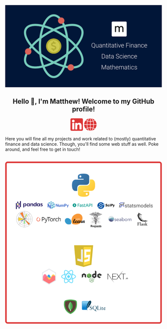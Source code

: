 <div align="center">
  <img alt="matthew mercuri" src="matthewmercuri.png" width=550></img>
  <br/>
  <h2>Hello 👋, I'm Matthew! Welcome to my GitHub profile!</h2>
</div>
<div align="center">
  <a href="https://www.linkedin.com/in/matthew-mercuri/"><img alt="linked in" height=40 src="li.svg"></img></a>
  <a href="https://www.matthewmercuri.com/"><img alt="website" height=40 src="web.svg" ></img></a>
</div>


Here you will fine all my projects and work related to (mostly) quantitative finance and data science. Though, you'll find some web stuff as well. Poke around, and feel free to get in touch!
<br/>
<br/>

<div align="center">
  <img alt="tech stack" src="stack.png" width=600></img>
</div>
